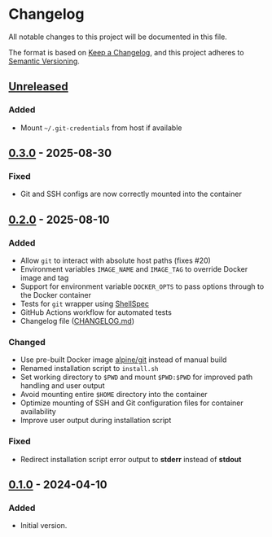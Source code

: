 <!-- markdownlint-disable-file MD024 -->

# Changelog

All notable changes to this project will be documented in this file.

The format is based on [Keep a Changelog](https://keepachangelog.com/en/1.0.0/),
and this project adheres to [Semantic Versioning](https://semver.org/spec/v2.0.0.html).

## [Unreleased]

### Added

- Mount `~/.git-credentials` from host if available

## [0.3.0] - 2025-08-30

### Fixed

- Git and SSH configs are now correctly mounted into the container

## [0.2.0] - 2025-08-10

### Added

- Allow `git` to interact with absolute host paths (fixes #20)
- Environment variables `IMAGE_NAME` and `IMAGE_TAG` to override Docker image
  and tag
- Support for environment variable `DOCKER_OPTS` to pass options through to the
  Docker container
- Tests for `git` wrapper using
  [ShellSpec](https://github.com/shellspec/shellspec)
- GitHub Actions workflow for automated tests
- Changelog file ([CHANGELOG.md](CHANGELOG.md))

### Changed

- Use pre-built Docker image [alpine/git](https://hub.docker.com/r/alpine/git)
  instead of manual build
- Renamed installation script to `install.sh`
- Set working directory to `$PWD` and mount `$PWD:$PWD` for improved path
  handling and user output
- Avoid mounting entire `$HOME` directory into the container
- Optimize mounting of SSH and Git configuration files for container
  availability
- Improve user output during installation script

### Fixed

- Redirect installation script error output to **stderr** instead of **stdout**

## [0.1.0] - 2024-04-10

### Added

- Initial version.

[Unreleased]: https://github.com/jnk22/libreelec-git-command/compare/v0.3.0...HEAD
[0.3.0]: https://github.com/jnk22/libreelec-git-command/compare/v0.2.0...v0.3.0
[0.2.0]: https://github.com/jnk22/libreelec-git-command/compare/v0.1.0...v0.2.0
[0.1.0]: https://github.com/jnk22/libreelec-git-command/releases/tag/v0.1.0

